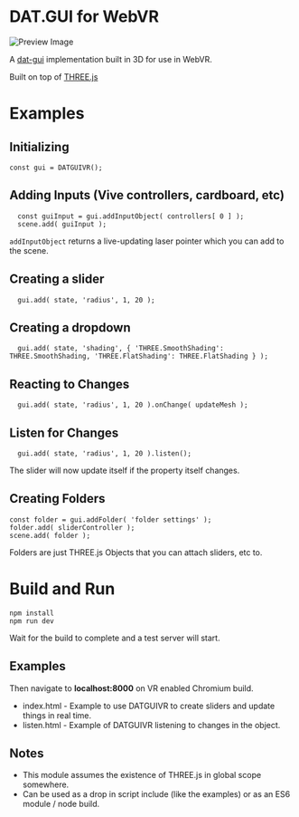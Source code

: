 # DAT.GUI for WebVR

![Preview Image](http://i.imgur.com/BJ5u8Lz.png?2)

A [dat-gui](https://workshop.chromeexperiments.com/examples/gui/#1--Basic-Usage) implementation built in 3D for use in WebVR.

Built on top of [THREE.js](http://threejs.org/)

# Examples

## Initializing ##

    const gui = DATGUIVR();

## Adding Inputs (Vive controllers, cardboard, etc) ##

      const guiInput = gui.addInputObject( controllers[ 0 ] );
      scene.add( guiInput );
      
`addInputObject` returns a live-updating laser pointer which you can add to the scene.
    
## Creating a slider ##    

      gui.add( state, 'radius', 1, 20 );

## Creating a dropdown ##    

      gui.add( state, 'shading', { 'THREE.SmoothShading': THREE.SmoothShading, 'THREE.FlatShading': THREE.FlatShading } );

## Reacting to Changes ##    

      gui.add( state, 'radius', 1, 20 ).onChange( updateMesh );

## Listen for Changes ##    

      gui.add( state, 'radius', 1, 20 ).listen();

The slider will now update itself if the property itself changes.

## Creating Folders ##

    const folder = gui.addFolder( 'folder settings' );
    folder.add( sliderController );
    scene.add( folder );
    
Folders are just THREE.js Objects that you can attach sliders, etc to.


# Build and Run 

    npm install
    npm run dev

Wait for the build to complete and a test server will start.

## Examples ##
Then navigate to **localhost:8000** on VR enabled Chromium build.
* index.html - Example to use DATGUIVR to create sliders and update things in real time.
* listen.html - Example of DATGUIVR listening to changes in the object.



## Notes ##
* This module assumes the existence of THREE.js in global scope somewhere.
* Can be used as a drop in script include (like the examples) or as an  ES6 module / node build.




